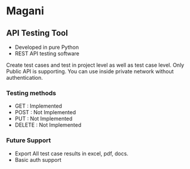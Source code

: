 # Magani

## API Testing Tool

* Developed in pure Python
* REST API testing software


Create test cases and test in project level as well as test case level. Only Public API is supporting. You can use inside private network without authentication.


### Testing methods

* GET : Implemented
* POST : Not Implemented
* PUT : Not Implemented
* DELETE : Not Implemented

### Future Support

* Export All test case results in excel, pdf, docs.
* Basic auth support
